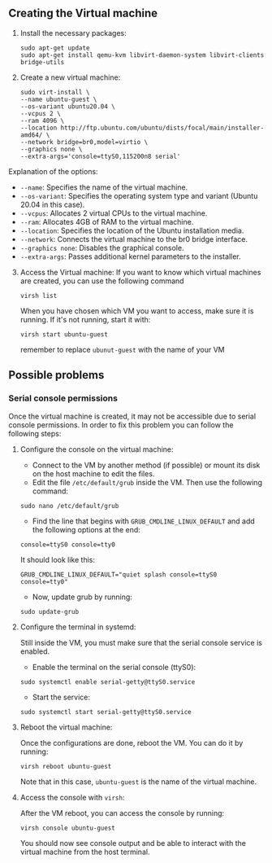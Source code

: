 Creating the Virtual machine
----------------------------

1. Install the necessary packages:
   ```
   sudo apt-get update
   sudo apt-get install qemu-kvm libvirt-daemon-system libvirt-clients bridge-utils
   ```
2. Create a new virtual machine:
   ```
   sudo virt-install \
   --name ubuntu-guest \
   --os-variant ubuntu20.04 \
   --vcpus 2 \
   --ram 4096 \
   --location http://ftp.ubuntu.com/ubuntu/dists/focal/main/installer-amd64/ \
   --network bridge=br0,model=virtio \
   --graphics none \
   --extra-args='console=ttyS0,115200n8 serial'
   ```
  Explanation of the options:
  - `--name`: Specifies the name of the virtual machine.
  - `--os-variant`: Specifies the operating system type and variant (Ubuntu 20.04 in this case).
  - `--vcpus`: Allocates 2 virtual CPUs to the virtual machine.
  - `--ram`: Allocates 4GB of RAM to the virtual machine.
  - `--location`: Specifies the location of the Ubuntu installation media.
  - `--network`: Connects the virtual machine to the br0 bridge interface.
  - `--graphics none`: Disables the graphical console.
  - `--extra-args`: Passes additional kernel parameters to the installer.

3. Access the Virtual machine:
   If you want to know which virtual machines are created, you can use the following command
   ```
   virsh list
   ```

   When you have chosen which VM you want to access, make sure it is running. If it's not running, start it with:
   ```
   virsh start ubuntu-guest
   ```
   remember to replace `ubunut-guest` with the name of your VM
   


Possible problems
-----------------
### Serial console permissions ###

Once the virtual machine is created, it may not be accessible due to serial console permissions. In order to fix this problem you can follow the following steps:

1. Configure the console on the virtual machine:
   - Connect to the VM by another method (if possible) or mount its disk on the host machine to edit the files.
   - Edit the file `/etc/default/grub` inside the VM. Then use the following command:
     
   ```
   sudo nano /etc/default/grub
   ```
   - Find the line that begins with `GRUB_CMDLINE_LINUX_DEFAULT` and add the following options at the end:
   ```
   console=ttyS0 console=tty0
   ```

   It should look like this:
   ```
   GRUB_CMDLINE_LINUX_DEFAULT="quiet splash console=ttyS0 console=tty0"
   ```
   - Now, update grub by running:
   ```
   sudo update-grub
   ```

2. Configure the terminal in systemd:

   Still inside the VM, you must make sure that the serial console service is enabled.
   - Enable the terminal on the serial console (ttyS0):
   ```
   sudo systemctl enable serial-getty@ttyS0.service
   ```
   - Start the service:
   ```
   sudo systemctl start serial-getty@ttyS0.service
   ```

3. Reboot the virtual machine:

   Once the configurations are done, reboot the VM. You can do it by running:
   ```
   virsh reboot ubuntu-guest
   ```

   Note that in this case, `ubuntu-guest` is the name of the virtual machine.

4. Access the console with `virsh`:

   After the VM reboot, you can access the console by running:
   ```
   virsh console ubuntu-guest
   ```
   You should now see console output and be able to interact with the virtual machine from the host terminal.

   
